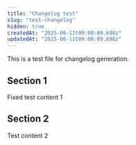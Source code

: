 ```yaml
---
title: "Changelog test"
slug: "test-changelog"
hidden: true
createdAt: "2025-06-11t09:00:09.698z"
updatedAt: "2025-06-11t09:00:09.698z"
---
```


This is a test file for changelog generation.

## Section 1
Fixed test content 1

## Section 2
Test content 2
